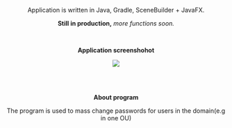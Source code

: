 <span align="center">
 <p align="center"> Application is written in Java, Gradle, SceneBuilder + JavaFX.</p>
 <p align="center"><b>Still in production,</b> <i>more functions soon.</i></p>
<br>
 <p align="center"><b>Application screenshohot</p></b></p>
 <p><image src="https://github.com/Tacoo99/AD_PassChanger/assets/61277838/428fa84b-c547-479f-a979-b016de92166b"></p>
 <br><br>

 <b>About program</b>
 <p>The program is used to mass change passwords for users in the domain(e.g in one OU)</p>
 </span>
